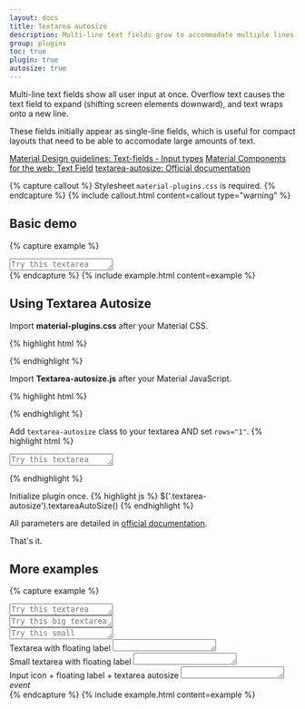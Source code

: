 ```yaml
---
layout: docs
title: Textarea autosize
description: Multi-line text fields grow to accommodate multiple lines of text.
group: plugins
toc: true
plugin: true
autosize: true
---
```


Multi-line text fields show all user input at once. Overflow text causes the text field to expand (shifting screen elements downward), and text wraps onto a new line.

These fields initially appear as single-line fields, which is useful for compact layouts that need to be able to accomodate large amounts of text.

<div class="list-group my-2 my-lg-5">
  <a href="https://material.io/components/text-fields#input-types" target="_blank" class="list-group-item list-group-item-action d-flex font-weight-bold">
    <span class="list-group-item-icon lgi-icon-md"></span>
      Material Design guidelines: Text-fields - Input types</a>
  <a href="https://material-components.github.io/material-components-web-catalog/#/component/text-field" target="_blank" class="list-group-item list-group-item-action d-flex font-weight-bold">
    <span class="list-group-item-icon lgi-icon-mdc"></span>
    Material Components for the web: Text Field</a>
  <a href="https://github.com/javierjulio/textarea-autosize" target="_blank" class="list-group-item list-group-item-action d-flex font-weight-bold">
    <span class="list-group-item-icon lgi-icon-plugin"></span>
    textarea-autosize: Official documentation</a>
</div>

{% capture callout %}
Stylesheet `material-plugins.css` is required.
{% endcapture %}
{% include callout.html content=callout type="warning" %}

## Basic demo

{% capture example %}
<div class="form-group form-ripple my-3">
  <textarea class="form-control textarea-autosize" id="textareaExample" rows="1" placeholder="Try this textarea"></textarea>
</div>
{% endcapture %}
{% include example.html content=example %}

## Using Textarea Autosize

Import **material-plugins.css** after your Material CSS.

{% highlight html %}
<link href="https://cdn.jsdelivr.net/gh/djibe/material@{{ site.current_version }}-{{ site.material_version }}/css/material-plugins.min.css" rel="stylesheet">
{% endhighlight %}

Import **Textarea-autosize.js** after your Material JavaScript.

{% highlight html %}
<script src="https://cdn.jsdelivr.net/npm/textarea-autosize/dist/jquery.textarea_autosize.min.js"></script>
{% endhighlight %}

Add `textarea-autosize` class to your textarea AND set `rows="1"`.
{% highlight html %}
<textarea class="form-control textarea-autosize" id="textareaExample" rows="1" placeholder="Try this textarea"></textarea>
{% endhighlight %}

Initialize plugin once.
{% highlight js %}
$('.textarea-autosize').textareaAutoSize()
{% endhighlight %}

All parameters are detailed in [official documentation](https://github.com/javierjulio/textarea-autosize).

That's it.  


## More examples

{% capture example %}
<div class="textfield-box my-2">
  <textarea class="form-control textarea-autosize" id="textareaExampleField" rows="1" placeholder="Try this textarea with textfield box"></textarea>
</div>
<div class="form-group form-ripple">
  <textarea class="form-control form-control-lg textarea-autosize" id="textareaExampleBig" rows="1" placeholder="Try this big textarea"></textarea>
</div>
<div class="form-group form-ripple">
  <textarea class="form-control form-control-sm textarea-autosize" id="textareaExampleSmall" rows="1" placeholder="Try this small textarea"></textarea>
</div>
<div class="form-group">
  <div class="floating-label">
    <label for="floating">Textarea with floating label</label>
    <textarea class="form-control textarea-autosize" id="floating" rows="1"></textarea>
  </div>
</div>
<div class="form-group">
  <div class="floating-label floating-label-sm">
    <label for="floating-sm">Small textarea with floating label</label>
    <textarea class="form-control form-control-sm textarea-autosize" id="floating-sm" rows="1"></textarea>
  </div>
</div>
<div class="form-group">
  <div class="input-group">
    <div class="floating-label">
      <label for="floating-icon">Input icon + floating label + textarea autosize</label>
      <textarea class="form-control textarea-autosize" id="floating-icon" rows="1"></textarea>
    </div>
    <span class="input-group-icon">
      <i class="material-icons">event</i>
    </span>
  </div>
</div>
{% endcapture %}
{% include example.html content=example %}
